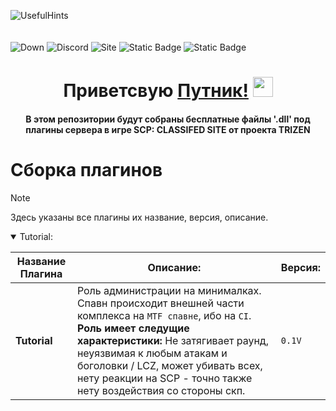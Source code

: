 
 ![UsefulHints](https://media.discordapp.net/attachments/1343943588299538492/1350831984804364308/Frame_19.png?ex=67d82bd2&is=67d6da52&hm=c7fd0bed9b4e662305e7d8ac53f273cebf32fe059cc797d0377e1e22eb8fe84e&=&format=webp&quality=lossless&width=1862&height=431)<br><br><br>
![Down](https://img.shields.io/badge/%D0%97%D0%B0%D0%B3%D1%80%D1%83%D0%B6%D0%B5%D0%BD%D0%BE-21-BUTTON?style=for-the-badge&logo=GitHub&label=%D0%97%D0%B0%D0%B3%D1%80%D1%83%D0%B6%D0%B5%D0%BD%D0%BE&labelColor=black&color=gray)
![Discord](https://img.shields.io/badge/%D0%94%D0%B8%D1%81%D0%BA%D0%BE%D1%80%D0%B4%20%D0%A1%D0%B5%D1%80%D0%B2%D0%B5%D1%80-button?style=for-the-badge&logo=Discord&color=gray)
![Site](https://img.shields.io/badge/%D0%9D%D0%B0%D1%88%20%D1%81%D0%B0%D0%B9%D1%82-button?style=for-the-badge&color=gray)
![Static Badge](https://img.shields.io/badge/Youtube-button?style=for-the-badge&logo=Youtube&color=red)
![Static Badge](https://img.shields.io/badge/%D0%9D%D0%B0%D1%88%20%D1%85%D0%BE%D1%81%D1%82%D0%B8%D0%BD%D0%B3-button?style=for-the-badge&logo=pterodactyl&color=orange)

<h1 align="center">Приветсвую <a href="https://daniilshat.ru/" target="_blank">Путник!</a> 
<img src="https://github.com/blackcater/blackcater/raw/main/images/Hi.gif" height="32"/></h1>
<h4 align="center">В этом репозитории будут собраны бесплатные файлы '.dll' под плагины сервера в игре SCP: CLASSIFED SITE от проекта TRIZEN</h3>

# **Сборка плагинов**
> [!NOTE]
> Здесь указаны все плагины их название, версия, описание.
<details open>
<summary>Tutorial:</summary>
 
| Название Плагина | Описание:                                                         | Версия:
|----------|-----------------------------------------------------------------|-----|
| **Tutorial** | Роль администрации на минималках. Спавн происходит внешней части комплекса на `MTF спавне`, ибо на `CI`. **Роль имеет следущие характеристики:** Не затягивает раунд, неуязвимая к любым атакам и боголовки / LCZ, может убивать всех, нету реакции на SCP - точно также нету воздействия со стороны скп. | ```0.1V``` |

</details>
